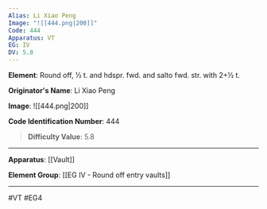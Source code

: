 ```yaml
---
Alias: Li Xiao Peng
Image: "![[444.png|200]]"
Code: 444
Apparatus: VT
EG: IV
DV: 5.8
---
```

**Element**: Round off, 1⁄2 t. and hdspr. fwd. and salto fwd. str. with 2+1⁄2 t.

**Originator's Name**: Li Xiao Peng

**Image**:
![[444.png|200]]

**Code Identification Number**: 444

>**Difficulty Value**: 5.8

___
**Apparatus**: [[Vault]]

**Element Group**: [[EG IV - Round off entry vaults]]
___
#VT #EG4
